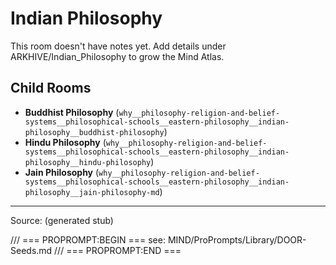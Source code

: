 # Indian Philosophy

This room doesn't have notes yet. Add details under ARKHIVE/Indian_Philosophy to grow the Mind Atlas.

## Child Rooms
- **Buddhist Philosophy** (`why__philosophy-religion-and-belief-systems__philosophical-schools__eastern-philosophy__indian-philosophy__buddhist-philosophy`)
- **Hindu Philosophy** (`why__philosophy-religion-and-belief-systems__philosophical-schools__eastern-philosophy__indian-philosophy__hindu-philosophy`)
- **Jain Philosophy** (`why__philosophy-religion-and-belief-systems__philosophical-schools__eastern-philosophy__indian-philosophy__jain-philosophy-md`)

---
Source: (generated stub)

/// === PROPROMPT:BEGIN ===
see: MIND/ProPrompts/Library/DOOR-Seeds.md
/// === PROPROMPT:END ===
